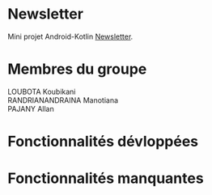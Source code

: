 # Newsletter
Mini projet Android-Kotlin [Newsletter](https://github.com/eamosse/android-mbds-2020/blob/main/mini_projet.md).

# Membres du groupe
LOUBOTA Koubikani <br>
RANDRIANANDRAINA Manotiana <br>
PAJANY Allan

# Fonctionnalités dévloppées


# Fonctionnalités manquantes

